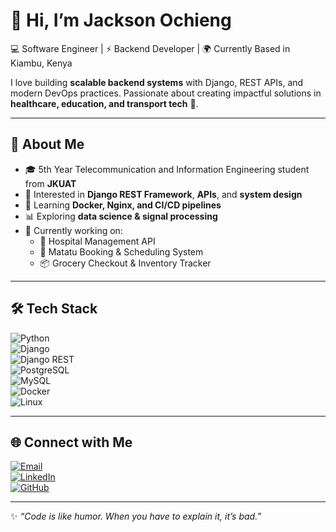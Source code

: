 # 👋 Hi, I’m Jackson Ochieng

💻 Software Engineer | ⚡ Backend Developer | 🌍 Currently Based in Kiambu, Kenya  

I love building **scalable backend systems** with Django, REST APIs, and modern DevOps practices. Passionate about creating impactful solutions in **healthcare, education, and transport tech** 🚀.  

---

## 🚀 About Me
- 🎓 5th Year Telecommunication and Information Engineering student from **JKUAT**  
- 🔐 Interested in **Django REST Framework**, **APIs**, and **system design**  
- 🐳 Learning **Docker, Nginx, and CI/CD pipelines**  
- 📊 Exploring **data science & signal processing**  
- 🌱 Currently working on:  
  - 🏥 Hospital Management API  
  - 🚌 Matatu Booking & Scheduling System  
  - 📦 Grocery Checkout & Inventory Tracker  

---

## 🛠️ Tech Stack  

![Python](https://img.shields.io/badge/Python-3776AB?style=for-the-badge&logo=python&logoColor=white)  
![Django](https://img.shields.io/badge/Django-092E20?style=for-the-badge&logo=django&logoColor=white)  
![Django REST](https://img.shields.io/badge/DRF-FF1709?style=for-the-badge&logo=django&logoColor=white)  
![PostgreSQL](https://img.shields.io/badge/PostgreSQL-316192?style=for-the-badge&logo=postgresql&logoColor=white)  
![MySQL](https://img.shields.io/badge/MySQL-005C84?style=for-the-badge&logo=mysql&logoColor=white)  
![Docker](https://img.shields.io/badge/Docker-2496ED?style=for-the-badge&logo=docker&logoColor=white)  
![Linux](https://img.shields.io/badge/Linux-FCC624?style=for-the-badge&logo=linux&logoColor=black)  



---

## 🌐 Connect with Me  

[![Email](https://img.shields.io/badge/Email-D14836?style=for-the-badge&logo=gmail&logoColor=white)](mailto:ayagajack@gmail.com)  
[![LinkedIn](https://img.shields.io/badge/LinkedIn-0077B5?style=for-the-badge&logo=linkedin&logoColor=white)](https://linkedin.com/in/jackayaga)  
[![GitHub](https://img.shields.io/badge/GitHub-181717?style=for-the-badge&logo=github&logoColor=white)](https://github.com/jacksonochieng1540)  
 

---

✨ *“Code is like humor. When you have to explain it, it’s bad.”*  

